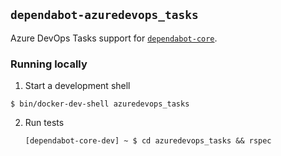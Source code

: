 ## `dependabot-azuredevops_tasks`

Azure DevOps Tasks support for [`dependabot-core`][core-repo].

### Running locally

1. Start a development shell

  ```
  $ bin/docker-dev-shell azuredevops_tasks
  ```

2. Run tests
   ```
   [dependabot-core-dev] ~ $ cd azuredevops_tasks && rspec
   ```

[core-repo]: https://github.com/dependabot/dependabot-core
